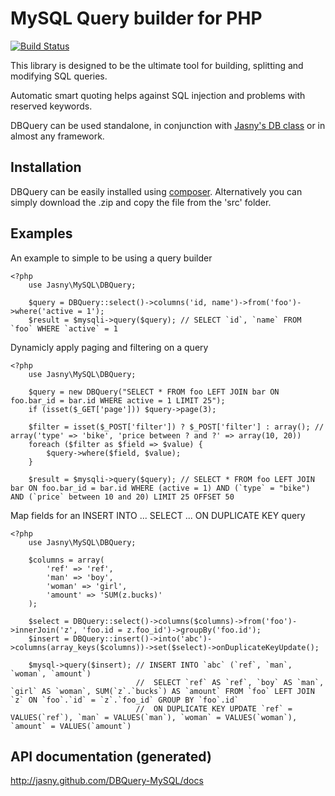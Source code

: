 MySQL Query builder for PHP
===========================

[![Build Status](https://secure.travis-ci.org/jasny/DBQuery-MySQL.png?branch=master)](http://travis-ci.org/jasny/DBQuery-MySQL)

This library is designed to be the ultimate tool for building, splitting and modifying SQL queries.

Automatic smart quoting helps against SQL injection and problems with reserved keywords.

DBQuery can be used standalone, in conjunction with [Jasny's DB class](http://jasny.github.com/DB-MySQL) or in almost
any framework.

## Installation ##

DBQuery can be easily installed using [composer](http://getcomposer.org/). Alternatively you can simply download the
.zip and copy the file from the 'src' folder.

## Examples ##

An example to simple to be using a query builder

    <?php
        use Jasny\MySQL\DBQuery;
        
        $query = DBQuery::select()->columns('id, name')->from('foo')->where('active = 1');
        $result = $mysqli->query($query); // SELECT `id`, `name` FROM `foo` WHERE `active` = 1

Dynamicly apply paging and filtering on a query

    <?php
        use Jasny\MySQL\DBQuery;
        
        $query = new DBQuery("SELECT * FROM foo LEFT JOIN bar ON foo.bar_id = bar.id WHERE active = 1 LIMIT 25");
        if (isset($_GET['page'])) $query->page(3);

        $filter = isset($_POST['filter']) ? $_POST['filter'] : array(); // array('type' => 'bike', 'price between ? and ?' => array(10, 20))
        foreach ($filter as $field => $value) {
            $query->where($field, $value);
        }

        $result = $mysqli->query($query); // SELECT * FROM foo LEFT JOIN bar ON foo.bar_id = bar.id WHERE (active = 1) AND (`type` = "bike") AND (`price` between 10 and 20) LIMIT 25 OFFSET 50

Map fields for an INSERT INTO ... SELECT ... ON DUPLICATE KEY query

    <?php
        use Jasny\MySQL\DBQuery;
        
        $columns = array(
            'ref' => 'ref',
            'man' => 'boy',
            'woman' => 'girl',
            'amount' => 'SUM(z.bucks)'
        );

        $select = DBQuery::select()->columns($columns)->from('foo')->innerJoin('z', 'foo.id = z.foo_id')->groupBy('foo.id');
        $insert = DBQuery::insert()->into('abc')->columns(array_keys($columns))->set($select)->onDuplicateKeyUpdate();

        $mysql->query($insert); // INSERT INTO `abc` (`ref`, `man`, `woman`, `amount`)
                                //  SELECT `ref` AS `ref`, `boy` AS `man`, `girl` AS `woman`, SUM(`z`.`bucks`) AS `amount` FROM `foo` LEFT JOIN `z` ON `foo`.`id` = `z`.`foo_id` GROUP BY `foo`.id`
                                //  ON DUPLICATE KEY UPDATE `ref` = VALUES(`ref`), `man` = VALUES(`man`), `woman` = VALUES(`woman`), `amount` = VALUES(`amount`)

## API documentation (generated) ##

http://jasny.github.com/DBQuery-MySQL/docs
